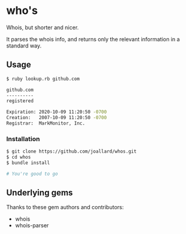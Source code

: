 who's
=====
Whois, but shorter and nicer.

It parses the whois info, and returns only the relevant information in a
standard way.

Usage
-----
```bash
$ ruby lookup.rb github.com

github.com
----------
registered

Expiration: 2020-10-09 11:20:50 -0700
Creation:   2007-10-09 11:20:50 -0700
Registrar:  MarkMonitor, Inc.
```

### Installation
```bash
$ git clone https://github.com/joallard/whos.git
$ cd whos
$ bundle install

# You're good to go
```

Underlying gems
---------------
Thanks to these gem authors and contributors:
* whois
* whois-parser
